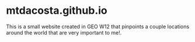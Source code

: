# mtdacosta.github.io
This is a small website created in GEO W12 that pinpoints a couple locations around the world that are very important to me!.
